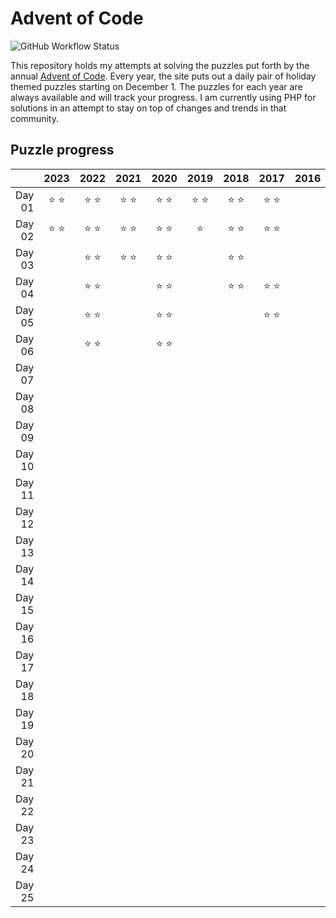 # Advent of Code

![GitHub Workflow Status](https://img.shields.io/github/actions/workflow/status/sprak3000/advent-of-code/tests.yml?branch=master)

This repository holds my attempts at solving the puzzles put forth by the annual [Advent of Code](https://adventofcode.com/).
Every year, the site puts out a daily pair of holiday themed puzzles starting on December 1. The puzzles for each year
are always available and will track your progress. I am currently using PHP for solutions in an attempt to stay on top
of changes and trends in that community.

## Puzzle progress

|        |     2023      |     2022      |     2021      |     2020      |     2019      |     2018      |     2017      | 2016 |     2015      |
|-------:|:-------------:|:-------------:|:-------------:|:-------------:|:-------------:|:-------------:|:-------------:|:----:|:-------------:|
| Day 01 | :star: :star: | :star: :star: | :star: :star: | :star: :star: | :star: :star: | :star: :star: | :star: :star: |      | :star: :star: |
| Day 02 | :star: :star: | :star: :star: | :star: :star: | :star: :star: |    :star:     | :star: :star: | :star: :star: |      | :star: :star: |
| Day 03 |               | :star: :star: | :star: :star: | :star: :star: |               | :star: :star: |               |      | :star: :star: |
| Day 04 |               | :star: :star: |               | :star: :star: |               | :star: :star: | :star: :star: |      | :star: :star: |
| Day 05 |               | :star: :star: |               | :star: :star: |               |               | :star: :star: |      | :star: :star: |
| Day 06 |               | :star: :star: |               | :star: :star: |               |               |               |      | :star: :star: |
| Day 07 |               |               |               |               |               |               |               |      |               |
| Day 08 |               |               |               |               |               |               |               |      | :star: :star: |
| Day 09 |               |               |               |               |               |               |               |      |               |
| Day 10 |               |               |               |               |               |               |               |      | :star: :star: |
| Day 11 |               |               |               |               |               |               |               |      |               |
| Day 12 |               |               |               |               |               |               |               |      |               |
| Day 13 |               |               |               |               |               |               |               |      |               |
| Day 14 |               |               |               |               |               |               |               |      | :star: :star: |
| Day 15 |               |               |               |               |               |               |               |      |               |
| Day 16 |               |               |               |               |               |               |               |      |               |
| Day 17 |               |               |               |               |               |               |               |      |               |
| Day 18 |               |               |               |               |               |               |               |      |               |
| Day 19 |               |               |               |               |               |               |               |      |               |
| Day 20 |               |               |               |               |               |               |               |      |               |
| Day 21 |               |               |               |               |               |               |               |      |               |
| Day 22 |               |               |               |               |               |               |               |      |               |
| Day 23 |               |               |               |               |               |               |               |      |               |
| Day 24 |               |               |               |               |               |               |               |      |               |
| Day 25 |               |               |               |               |               |               |               |      |               |
